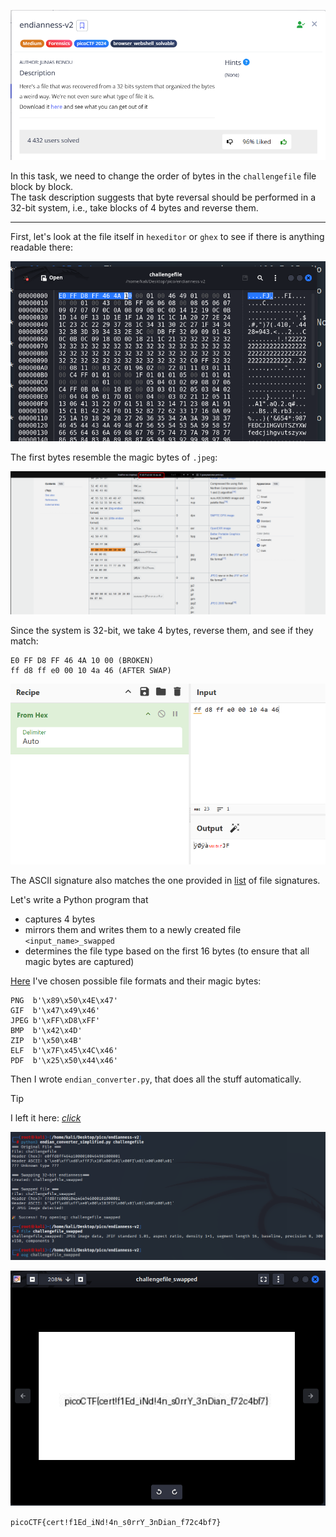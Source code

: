 ![Task desc](../assets/images/endianness-v2_image_1.png)


In this task, we need to change the order of bytes in the `challengefile` file block by block.  
The task description suggests that byte reversal should be performed in a 32-bit system, i.e., take blocks of 4 bytes and reverse them.

---

First, let's look at the file itself in `hexeditor` or `ghex` to see if there is anything readable there:


![image_2](../assets/images/endianness-v2_image_2.png)


The first bytes resemble the magic bytes of `.jpeg`:  


![image_3](../assets/images/endianness-v2_image_3.png)


Since the system is 32-bit, we take 4 bytes, reverse them, and see if they match:  


```
E0 FF D8 FF 46 4A 10 00 (BROKEN)
ff d8 ff e0 00 10 4a 46 (AFTER SWAP)
```


![image_4](../assets/images/endianness-v2_image_4.png)


The ASCII signature also matches the one provided in [list](https://en.wikipedia.org/wiki/List_of_file_signatures) of file signatures.

Let's write a Python program that 

* captures 4 bytes
* mirrors them and writes them to a newly created file `<input_name>_swapped`
* determines the file type based on the first 16 bytes (to ensure that all magic bytes are captured)

[Here](https://en.wikipedia.org/wiki/List_of_file_signatures) I've chosen possible file formats and their magic bytes:  


```
PNG  b'\x89\x50\x4E\x47'
GIF  b'\x47\x49\x46'
JPEG b'\xFF\xD8\xFF'
BMP  b'\x42\x4D'
ZIP  b'\x50\x4B'
ELF  b'\x7F\x45\x4C\x46'
PDF  b'\x25\x50\x44\x46'
```

Then I wrote `endian_converter.py`, that does all the stuff automatically. 
> [!TIP]
> I left it here: [*click*](../scripts/forensics/endianness-v2/endian_converter.py) 


![image_5](../assets/images/endianness-v2_image_5.png)


![image_6](../assets/images/endianness-v2_image_6.png)


`picoCTF{cert!f1Ed_iNd!4n_s0rrY_3nDian_f72c4bf7}`
